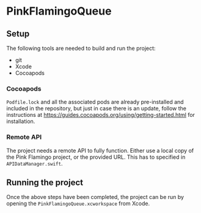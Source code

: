 # PinkFlamingoQueue

## Setup
The following tools are needed to build and run the project:
- git
- Xcode
- Cocoapods

### Cocoapods
`Podfile.lock` and all the associated pods are already pre-installed and included in the repository, but just in case there is an update, follow the instructions at https://guides.cocoapods.org/using/getting-started.html for installation.

### Remote API
The project needs a remote API to fully function. Either use a local copy of the Pink Flamingo project, or the provided URL. This has to specified in `APIDataManager.swift`.

## Running the project
Once the above steps have been completed, the project can be run by opening the `PinkFlamingoQueue.xcworkspace` from Xcode.
